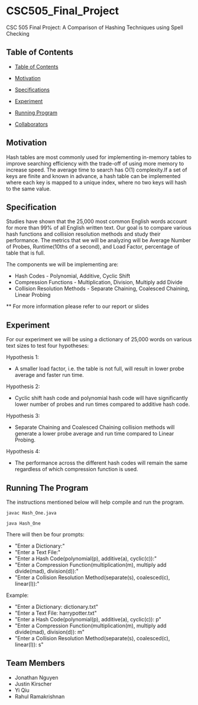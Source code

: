 # CSC505_Final_Project
CSC 505 Final Project: A Comparison of Hashing Techniques using Spell Checking

## Table of Contents

- [Table of Contents](#table-of-contents)

- [Motivation](#motivation)
- [Specifications](#specifications)
- [Experiment](#experiment)
- [Running Program](#running-program)
- [Collaborators](#collaborators)

## Motivation 
Hash tables are most commonly used for implementing in-memory tables to improve searching efficiency with the trade-off of using more memory to increase speed. The average time to search has O(1) complexity.If a set of keys are finite and known in advance, a hash table can be implemented where each key is mapped to a unique index, where no two keys will hash to the same value.

## Specification
Studies have shown that the 25,000 most common English words account for more than 99% of all English written text. Our goal is to compare various hash functions and collision resolution methods and study their performance. The metrics that we will be analyzing will be Average Number of Probes, Runtime(10ths of a second), and Load Factor, percentage of table that is full.

The components we will be implementing are:
* Hash Codes - Polynomial, Additive, Cyclic Shift
* Compression Functions - Multiplication, Division, Multiply add Divide 
* Collision Resolution Methods - Separate Chaining, Coalesced Chaining, Linear Probing

** For more information please refer to our report or slides
## Experiment 
For our experiment we will be using a dictionary of 25,000 words on various text sizes to test four hypotheses:

Hypothesis 1:
* A smaller load factor, i.e. the table is not full, will result in lower probe average and faster run time.

Hypothesis 2:
* Cyclic shift hash code and polynomial hash code will have significantly lower number of probes and run times compared to additive hash code.

Hypothesis 3:
* Separate Chaining and Coalesced Chaining collision methods will generate a lower probe average and run time compared to Linear Probing.

Hypothesis 4:
* The performance across the different hash codes will remain the same regardless of which compression function is used.

## Running The Program
The instructions mentioned below will help compile and run the program.

`javac Hash_One.java`

`java Hash_One`

There will then be four prompts:
* "Enter a Dictionary:"
* "Enter a Text File:"
* "Enter a Hash Code(polynomial(p), additive(a), cyclic(c)):"
* "Enter a Compression Function(multiplication(m), multiply add divide(mad), division(d)):"
* "Enter a Collision Resolution Method(separate(s), coalesced(c), linear(l)):"

Example: 
* "Enter a Dictionary: dictionary.txt"
* "Enter a Text File: harrypotter.txt"
* "Enter a Hash Code(polynomial(p), additive(a), cyclic(c)): p"
* "Enter a Compression Function(multiplication(m), multiply add divide(mad), division(d)): m"
* "Enter a Collision Resolution Method(separate(s), coalesced(c), linear(l)): s"

## Team Members 

* Jonathan Nguyen
* Justin Kirscher
* Yi Qiu
* Rahul Ramakrishnan
